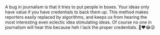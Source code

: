 A bug in journalism is that it tries to put people in boxes. Your ideas only have value if you have credentials to back them up. This method makes reporters easily replaced by algorithms, and keeps us from hearing the most interesting  even eclectic idea stimulating ideas. Of course no one in journalism will hear this because heh I lack the proper credentials. 🤪❤️😂😜
